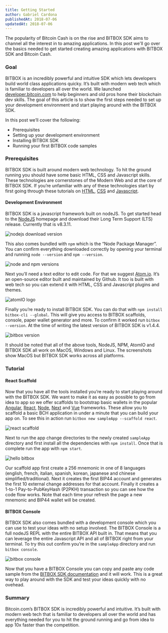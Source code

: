 ```yaml
---
title: Getting Started
author: Gabriel Cardona
publishedAt: 2018-07-06
updatedAt: 2018-07-06
---
```


The popularity of Bitcoin Cash is on the rise and BITBOX SDK aims to channel all the interest in to amazing applications. In this post we'll go over the basics needed to get started creating amazing applications with BITBOX SDK and Bitcoin Cash.

### Goal

BITBOX is an incredibly powerful and intuitive SDK which lets developers build world class applications quicky. It’s built with modern web tech which is familiar to developers all over the world. We launched [developer.bitcoin.com](https://developer.bitcoin.com/) to help beginners and old pros hone their blockchain dev skills. The goal of this article is to show the first steps needed to set up your development environment and start playing around with the BITBOX SDK.

In this post we’ll cover the following:

- Prerequisites
- Setting up your development environment
- Installing BITBOX SDK
- Running your first BITBOX code samples

### Prerequisites

BITBOX SDK is built around modern web technology. To hit the ground running you should have some basic HTML, CSS and Javascript skills. These technologies are cornerstones of the Modern Web and at the core of BITBOX SDK. If you’re unfamiliar with any of these technologies start by first going through these tutorials on [HTML](https://www.w3schools.com/htmL/), [CSS](https://www.w3schools.com/css/) and [Javascript](https://www.w3schools.com/jS/default.asp).

#### Development Environment

BITBOX SDK is a javascript framework built on nodeJS. To get started head to the [NodeJS](https://nodejs.org/en/) homepage and download their Long Term Support (LTS) release. Currently that is v8.3.11.

![nodejs download version](../img/tutorials/node-version.png)

This also comes bundled with `npm` which is the “Node Package Manager”. You can confirm everything downloaded correctly by opening your terminal and running `node --version` and `npm --version`.

![node and npm versions](../img/tutorials/npm-version.png)

Next you’ll need a text editor to edit code. For that we suggest [Atom.io](http://atom.io/). It’s an open-source editor built and maintained by Github. It too is built with web tech so you can extend it with HTML, CSS and Javascript plugins and themes.

![atomIO logo](../img/tutorials/atomio.png)

Finally you’re ready to install BITBOX SDK. You can do that with `npm install bitbox-cli --global`. This will give you access to BITBOX scaffolds, console, paper wallet generator and more. To confirm it worked run `bitbox --version`. At the time of writing the latest version of BITBOX SDK is v1.4.4.

![bitbox version](../img/tutorials/bitbox-version.png)

It should be noted that all of the above tools, NodeJS, NPM, AtomIO and BITBOX SDK all work on MacOS, Windows and Linux. The screenshots show MacOS but BITBOX SDK works across all platforms.

### Tutorial

#### React Scaffold

Now that you have all the tools installed you’re ready to start playing around with the BITBOX SDK. We want to make it as easy as possible to go from idea to app so we offer scaffolds to bootstrap basic wallets in the popular [Angular](https://github.com/Bitcoin-com/bitbox-scaffold-angular), [React](https://github.com/Bitcoin-com/bitbox-scaffold-react), [Node](https://github.com/Bitcoin-com/bitbox-scaffold-node), [Next](https://github.com/Bitcoin-com/bitbox-scaffold-next) and [Vue](https://github.com/Bitcoin-com/bitbox-scaffold-vue) frameworks. These allow you to scaffold a basic BCH application in under a minute that you can build your app on. To see this in action run `bitbox new sampleApp --scaffold react`.

![react scaffold](../img/tutorials/react-scaffold.png)

Next to run the app change directories to the newly created `sampleApp` directory and first install all the dependencies with `npm install`. Once that is complete run the app with `npm start`.

![hello bitbox](../img/tutorials/hello-bitbox2.png)

Our scaffold app first create a 256 mnemonic in one of 8 languages (english, french, italian, spanish, korean, japanese and chinese simplified/traditional). Next it creates the first BIP44 account and generates the first 10 external change addresses for that account. Finally it creates a 1-to-1 Pay-to-PubKeyHash (P2PKH) transaction so you can see how the code flow works. Note that each time your refresh the page a new mnemonic and BIP44 wallet will be created.

#### BITBOX Console

BITBOX SDK also comes bundled with a development console which you can use to test your ideas with no setup involved. The BITBOX Console is a full nodeJS REPL with the entire BITBOX API built in. That means that you can leverage the entire Javascript API and all of BITBOX right from your terminal. To try this out confirm you’re in the `sampleApp` directory and run `bitbox console`.

![bitbox console](../img/tutorials/bitbox-console.png)

Now that you have a BITBOX Console you can copy and paste any code sample from the [BITBOX SDK documentation](https://developer.bitcoin.com/bitbox/docs/getting-started.html) and it will work. This is a great way to play around with the SDK and test your ideas quickly with no ovehead.

### Summary

Bitcoin.com’s BITBOX SDK is incredibly powerful and intuitive. It’s built with modern web tech that is familiar to developers all over the world and has everything needed for you to hit the ground running and go from idea to app 10x faster than the competition.

